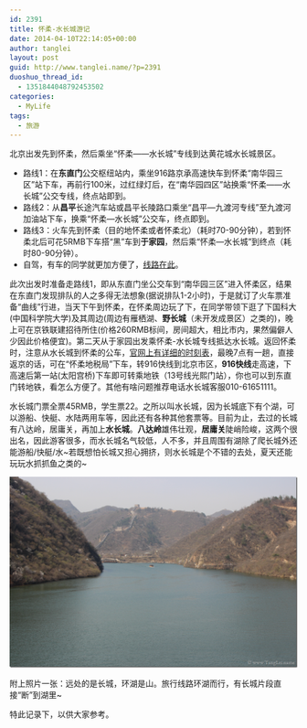 ```yaml
---
id: 2391
title: 怀柔-水长城游记
date: 2014-04-10T22:14:05+00:00
author: tanglei
layout: post
guid: http://www.tanglei.name/?p=2391
duoshuo_thread_id:
  - 1351844048792453502
categories:
  - MyLife
tags:
  - 旅游
---
```

北京出发先到怀柔，然后乘坐“怀柔——水长城”专线到达黄花城水长城景区。

  * 路线1：在**东直门**公交枢纽站内，乘坐916路京承高速快车到怀柔“南华园三区”站下车，再前行100米，过红绿灯后，在“南华园四区”站换乘“怀柔——水长城”公交专线，终点站即到。
  * 路线2：从**昌平**长途汽车站或昌平长陵路口乘坐“昌平—九渡河专线”至九渡河加油站下车，换乘“怀柔—水长城”公交车，终点即到。
  * 路线3：火车先到怀柔（目的地怀柔或者怀柔北）（耗时70-90分钟），若到怀柔北后可花5RMB下车搭“黑”车到**于家园**，然后乘“怀柔—水长城”到终点（耗时80-90分钟）。
  * 自驾，有车的同学就更加方便了，[线路在此](http://www.huanghuacheng.com/index.php?m=content&c=index&a=lists&catid=50)。

此次出发时准备走路线1，即从东直门坐公交车到“南华园三区”进入怀柔区，结果在东直门发现排队的人之多得无法想象(据说排队1-2小时)，于是就订了火车票准备“曲线”行进，当天下午到怀柔，在怀柔周边玩了下，在同学带领下逛了下国科大(中国科学院大学)及其周边(周边有雁栖湖、**野长城**（未开发成景区）之类的)，晚上可在京铁联建招待所住(价格260RMB标间，房间超大，相比市内，果然偏僻人少因此价格便宜)。第二天从于家园出发乘怀柔-水长城专线抵达水长城。返回怀柔时，注意从水长城到怀柔的公车，[官网上有详细的时刻表](http://www.huanghuacheng.com/index.php?m=content&c=index&a=lists&catid=52)，最晚7点有一趟，直接返京的话，可在“怀柔地税局”下车，转916快线到北京市区，**916快线**走高速，下高速后第一站(太阳宫桥)下车即可转乘地铁（13号线光熙门站），你也可以到东直门转地铁，看怎么方便了。其他有啥问题推荐电话水长城客服010-61651111。

水长城门票全票45RMB，学生票22。之所以叫水长城，因为长城底下有个湖，可以游船、快艇、水陆两用车等，因此还有各种其他套票等。目前为止，去过的长城有八达岭，居庸关，再加上**水长城**。**八达岭**雄伟壮观，**居庸关**陡峭险峻，这两个很出名，因此游客很多，而水长城名气较低，人不多，并且周围有湖除了爬长城外还能游船/快艇/水~若既想怕长城又担心拥挤，则水长城是个不错的去处，夏天还能玩玩水抓抓鱼之类的~

[<img title="water-great-wall" src="/wp-content/uploads/2014/04/water-great-wall_thumb.png" alt="water-great-wall"  />](/wp-content/uploads/2014/04/water-great-wall.png)

附上照片一张：远处的是长城，环湖是山。旅行线路环湖而行，有长城片段直接“断”到湖里~

特此记录下，以供大家参考。
